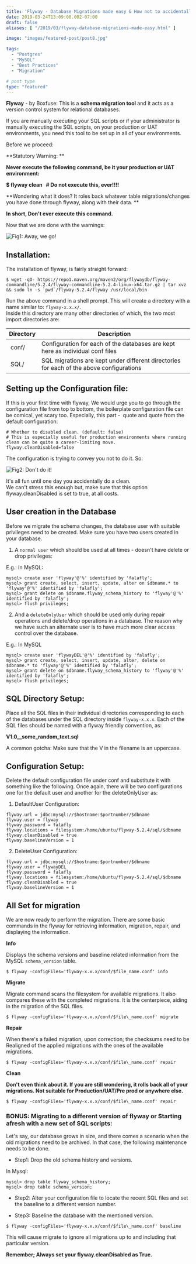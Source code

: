 ```yaml
---
title: 'Flyway - Database Migrations made easy & How not to accidentally Rollback all of your migrations'
date: 2019-03-24T13:09:00.002-07:00
draft: false
aliases: [ "/2019/03/flyway-database-migrations-made-easy.html" ]

image: "images/featured-post/post8.jpg"

tags:
  - "Postgres"
  - "MySQL"
  - "Best Practices"
  - "Migration"

# post type
type: "featured"
---
```


**Flyway** - by Boxfuse: This is a **schema migration tool** and it acts as a version control system for relational databases.  
  
If you are manually executing your SQL scripts or if your administrator is manually executing the SQL scripts, on your production or UAT environments, you need this tool to be set up in all of your environments.
  
Before we proceed:  
  
**Statutory Warning: **  
  
**Never execute the following command, be it your production or UAT environment:**

**$ flyway clean   # Do not execute this, ever!!!!**  

**Wondering what it does? It roles back whatever table migrations/changes you have done through flyway, along with their data. **

**In short, Don't ever execute this command.**  
  
Now that we are done with the warnings:

![Fig1: Away, we go!](../../images/post/8-flyway-database-migrations-made-easy/img1.gif)

## Installation:

The installation of flyway, is fairly straight forward:

```
$ wget -qO- https://repo1.maven.org/maven2/org/flywaydb/flyway-commandline/5.2.4/flyway-commandline-5.2.4-linux-x64.tar.gz | tar xvz && sudo ln -s `pwd`/flyway-5.2.4/flyway /usr/local/bin
```
Run the above command in a shell prompt. This will create a directory with a name similar to: `flyway-x.x.x/`.  
Inside this directory are many other directories of which, the two most import directories are:  

| Directory | Description |
| --- | --- |
| conf/ | Configuration for each of the databases are kept here as individual conf files |
| SQL/ | SQL migrations are kept under different directories for each of the above configurations |

## Setting up the Configuration file:

If this is your first time with flyway, We would urge you to go through the configuration file from top to bottom, the boilerplate configuration file can be comical, yet scary too. Especially, this part -  quote and quote from the default configuration:  

```
# Whether to disabled clean. (default: false)  
# This is especially useful for production environments where running clean can be quite a career-limiting move.  
flyway.cleanDisabled=false  
```

The configuration is trying to convey you not to do it. So:

![Fig2: Don't do it!](../../images/post/8-flyway-database-migrations-made-easy/img2.gif)


It's all fun until one day you accidentally do a clean.  
We can't stress this enough but, make sure that this option flyway.cleanDisabled is set to true, at all costs.  

## User creation in the Database

Before we migrate the schema changes, the database user with suitable privileges need to be created.
Make sure you have two users created in your database.  
  
1) A `normal user` which should be used at all times - doesn't have delete or drop privileges:  
  
E.g.: In MySQL:  

```
mysql> create user 'flyway'@'%' identified by 'falafly';
mysql> grant create, select, insert, update, alter on $dbname.* to 'flyway'@'%' identified by 'falafly';
mysql> grant delete on $dbname.flyway_schema_history to 'flyway'@'%' identified by 'falafly';
mysql> flush privileges;
```
  
2) And a `deleteOnlyUser` which should be used only during repair operations and delete/drop operations in a database. The reason why we have such an alternate user is to have much more clear access control over the database.  
  
E.g.: In MySQL  
  
```
mysql> create user 'flywayDEL'@'%' identified by 'falafly';
mysql> grant create, select, insert, update, alter, delete on $dbname.* to 'flyway'@'%' identified by 'falafly';
mysql> grant delete on $dbname.flyway_schema_history to 'flyway'@'%' identified by 'falafly';
mysql> flush privileges;
```

## SQL Directory Setup:

Place all the SQL files in their individual directories corresponding to each of the databases under the SQL directory inside `flyway-x.x.x`. Each of the SQL files should be named with a flyway friendly convention, as:

**V1.0\_\_some\_random\_text.sql**

A common gotcha: Make sure that the V in the filename is an uppercase.

## Configuration Setup:

Delete the default configuration file under conf and substitute it with something like the following. Once again, there will be two configurations one for the default user and another for the deleteOnlyUser as:  

1) DefaultUser Configuration:

```
flyway.url = jdbc:mysql://$hostname:$portnumber/$dbname
flyway.user = flyway
flyway.password = falafly
flyway.locations = filesystem:/home/ubuntu/flyway-5.2.4/sql/$dbname
flyway.cleanDisabled = true
flyway.baselineVersion = 1
```
  
2) DeleteUser Configuration:

```
flyway.url = jdbc:mysql://$hostname:$portnumber/$dbname
flyway.user = flywayDEL
flyway.password = falafly
flyway.locations = filesystem:/home/ubuntu/flyway-5.2.4/sql/$dbname
flyway.cleanDisabled = true
flyway.baselineVersion = 1
```  
  

## All Set for migration

We are now ready to perform the migration. There are some basic commands in the flyway for retrieving information, migration, repair, and displaying the information.

**Info**

Displays the schema versions and baseline related information from the MySQL `schema_version` table.

```
$ flyway -configFiles='flyway-x.x.x/conf/$file_name.conf' info
```
  
**Migrate**  

Migrate command scans the filesystem for available migrations. It also compares these with the completed migrations. It is the centerpiece, aiding in the migration of the SQL files.

```
$ flyway -configFiles='flyway-x.x.x/conf/$file\_name.conf' migrate
```

**Repair**  

When there's a failed migration, upon correction; the checksums need to be Realigned of the applied migrations with the ones of the available migrations.  

```$ flyway -configFiles='flyway-x.x.x/conf/$file\_name.conf' repair```

**Clean**  

**Don't even think about it. If you are still wondering, it rolls back all of your migrations. Not suitable for Production/UAT/Pre prod or anywhere else.**

```$ flyway -configFiles='flyway-x.x.x/conf/$file\_name.conf' repair```

### BONUS: Migrating to a different version of flyway or Starting afresh with a new set of SQL scripts:

Let's say, our database grows in size, and there comes a scenario when the old migrations need to be archived. In that case, the following maintenance needs to be done.

* Step1: Drop the old schema history and versions.

In Mysql:

```
mysql> drop table flyway_schema_history;  
mysql> drop table schema_version;
```
  
* Step2: Alter your configuration file to locate the recent SQL files and set the baseline to a different version number.

* Step3: Baseline the database with the mentioned version.

```
$ flyway -configFiles='flyway-x.x.x/conf/$file\_name.conf' baseline
```

This will cause migrate to ignore all migrations up to and including that particular version.

**Remember; Always set your flyway.cleanDisabled as True.**